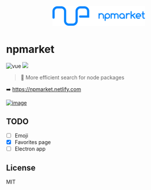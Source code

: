 <h1 align=center>
<img src="logo/512px horizontal.png" width=50%>
</h1>

# npmarket

![vue](https://img.shields.io/badge/vue-2.x-4fc08d.svg?colorA=2c3e50&style=flat-square)
[![](https://img.shields.io/badge/%24-donate-green.svg?style=flat-square)](https://github.com/QingWei-Li/donate)

> 🛒 More efficient search for node packages

➡️ https://npmarket.netlify.com

[![image](https://cloud.githubusercontent.com/assets/7565692/25064699/68349860-2232-11e7-85e9-fbdd88de317c.png)](https://npmarket.netlify.com)

## TODO

- [ ] Emoji
- [x] Favorites page
- [ ] Electron app

## License

MIT
